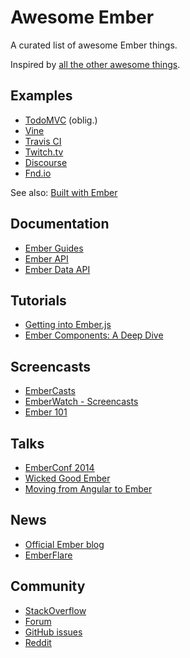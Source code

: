 # Awesome Ember

A curated list of awesome Ember things.

Inspired by [all the other awesome things](https://github.com/bayandin/awesome-awesomeness).

## Examples

- [TodoMVC](http://todomvc.com/architecture-examples/emberjs/) (oblig.)
- [Vine](https://vine.co/)
- [Travis CI](https://travis-ci.org/)
- [Twitch.tv](http://www.twitch.tv/directory)
- [Discourse](http://try.discourse.org/)
- [Fnd.io](https://fnd.io/)

See also: [Built with Ember](http://builtwithember.io/)

## Documentation

- [Ember Guides](http://emberjs.com/guides/)
- [Ember API](http://emberjs.com/api)
- [Ember Data API](http://emberjs.com/api/data)

## Tutorials

- [Getting into Ember.js](http://code.tutsplus.com/tutorials/getting-into-emberjs--net-30709)
- [Ember Components: A Deep Dive](http://code.tutsplus.com/tutorials/ember-components-a-deep-dive--net-35551)

## Screencasts

- [EmberCasts](http://www.embercasts.com/)
- [EmberWatch - Screencasts](http://emberwatch.com/screencasts.html)
- [Ember 101](http://ember101.com/)

## Talks

- [EmberConf 2014](https://www.youtube.com/playlist?list=PLE7tQUdRKcyaOyfBnAndJxQ9PNVmKva0d)
- [Wicked Good Ember](https://www.youtube.com/channel/UCwFd5yPBeWsbZHDWc-3KhjA)
- [Moving from Angular to Ember](https://www.youtube.com/watch?v=EFmgLyR-Svo)

## News

- [Official Ember blog](http://emberjs.com/blog/)
- [EmberFlare](https://emberflare.com)

## Community

- [StackOverflow](http://stackoverflow.com/questions/tagged/ember.js)
- [Forum](http://discuss.emberjs.com/)
- [GitHub issues](https://github.com/emberjs/ember.js/issues)
- [Reddit](http://www.reddit.com/r/emberjs/)